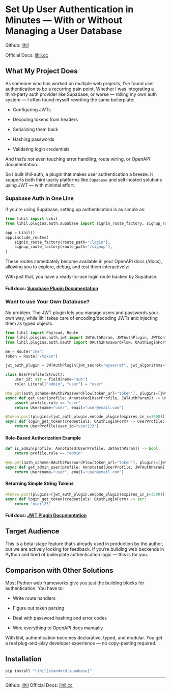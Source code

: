 # Set Up User Authentication in Minutes — With or Without Managing a User Database

Github: [lihil](https://github.com/raceychan/lihil)

Official Docs: [lihil.cc](https://lihil.cc)

## What My Project Does

As someone who has worked on multiple web projects, I’ve found user authentication to be a recurring pain point. Whether I was integrating a third-party auth provider like Supabase, or worse — rolling my own auth system — I often found myself rewriting the same boilerplate:

- Configuring JWTs

- Decoding tokens from headers
- Serializing them back
- Hashing passwords
- Validating login credentials

And that’s not even touching error handling, route wiring, or OpenAPI documentation.

So I built lihil-auth, a plugin that makes user authentication a breeze. It supports both third-party platforms like `Supabase` and self-hosted solutions using JWT — with minimal effort.

### Supabase Auth in One Line

If you're using Supabase, setting up authentication is as simple as:

```python
from lihil import Lihil
from lihil.plugins.auth.supabase import signin_route_factory, signup_route_factory

app = Lihil()
app.include_routes(
    signin_route_factory(route_path="/login"),
    signup_route_factory(route_path="/signup"),
)
```

These routes immediately become available in your OpenAPI docs (/docs), allowing you to explore, debug, and test them interactively:

With just that, you have a ready-to-use login route backed by Supabase.

#### Full docs: [Supabase Plugin Documentation](https://lihil.cc/docs/advance/plugin/supabase)

### Want to use Your Own Database?

No problem. The JWT plugin lets you manage users and passwords your own way, while lihil takes care of encoding/decoding JWTs and injecting them as typed objects.

```python
from lihil import Payload, Route
from lihil.plugins.auth.jwt import JWTAuthParam, JWTAuthPlugin, JWTConfig
from lihil.plugins.auth.oauth import OAuth2PasswordFlow, OAuthLoginForm

me = Route("/me")
token = Route("/token")

jwt_auth_plugin = JWTAuthPlugin(jwt_secret="mysecret", jwt_algorithms="HS256")

class UserProfile(Struct):
    user_id: str = field(name="sub")
    role: Literal["admin", "user"] = "user"

@me.get(auth_scheme=OAuth2PasswordFlow(token_url="token"), plugins=[jwt_auth_plugin.decode_plugin])
async def get_user(profile: Annotated[UserProfile, JWTAuthParam]) -> User:
    assert profile.role == "user"
    return User(name="user", email="user@email.com")

@token.post(plugins=[jwt_auth_plugin.encode_plugin(expires_in_s=3600)])
async def login_get_token(credentials: OAuthLoginForm) -> UserProfile:
    return UserProfile(user_id="user123")
```

#### Role-Based Authorization Example

```python
def is_admin(profile: Annotated[UserProfile, JWTAuthParam]) -> bool:
    return profile.role == "admin"

@me.get(auth_scheme=OAuth2PasswordFlow(token_url="token"), plugins=[jwt_auth_plugin.decode_plugin])
async def get_admin_user(profile: Annotated[UserProfile, JWTAuthParam], _: Annotated[bool, use(is_admin)]) -> User:
    return User(name="user", email="user@email.com")
```

#### Returning Simple String Tokens

```python
@token.post(plugins=[jwt_auth_plugin.encode_plugin(expires_in_s=3600)])
async def login_get_token(credentials: OAuthLoginForm) -> str:
    return "user123"
```

#### Full docs: [JWT Plugin Documentation](https://lihil.cc/docs/advance/plugin/jwt)

## Target Audience

This is a beta-stage feature that’s already used in production by the author, but we are actively looking for feedback. If you’re building web backends in Python and tired of boilerplate authentication logic — this is for you.

## Comparison with Other Solutions

Most Python web frameworks give you just the building blocks for authentication. You have to:

- Write route handlers

- Figure out token parsing

- Deal with password hashing and error codes

- Wire everything to OpenAPI docs manually

With lihil, authentication becomes declarative, typed, and modular. You get a real plug-and-play developer experience — no copy-pasting required.

## Installation

```bash
pip install "lihil[standard,supabase]"
```

---

Github: [lihil](https://github.com/raceychan/lihil)
Official Docs: [lihil.cc](https://lihil.cc)
